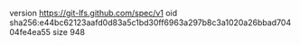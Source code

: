 version https://git-lfs.github.com/spec/v1
oid sha256:e44bc62123aafd0d83a5c1bd30ff6963a297b8c3a1020a26bbad70404fe4ea55
size 948
